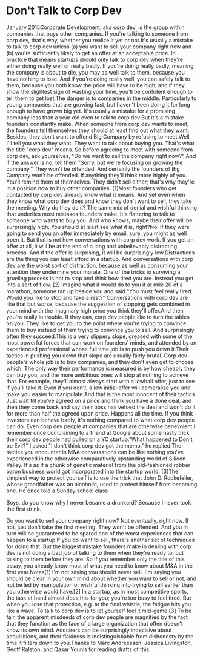 # Don't Talk to Corp Dev

January 2015Corporate Development, aka corp dev, is the group within companies
that buys other companies. If you're talking to someone from corp
dev, that's why, whether you realize it yet or not.It's usually a mistake to talk to corp dev unless (a) you want to
sell your company right now and (b) you're sufficiently likely to
get an offer at an acceptable price.  In practice that means startups
should only talk to corp dev when they're either doing really well
or really badly.  If you're doing really badly, meaning the company
is about to die, you may as well talk to them, because you have
nothing to lose. And if you're doing really well, you can safely
talk to them, because you both know the price will have to be high,
and if they show the slightest sign of wasting your time, you'll
be confident enough to tell them to get lost.The danger is to companies in the middle.  Particularly to young
companies that are growing fast, but haven't been doing it for long
enough to have grown big yet.  It's usually a mistake for a promising
company less than a year old even to talk to corp dev.But it's a mistake founders constantly make.  When someone from
corp dev wants to meet, the founders tell themselves they should
at least find out what they want.  Besides, they don't want to
offend Big Company by refusing to meet.Well, I'll tell you what they want.  They want to talk about buying
you.  That's what the title "corp dev" means.   So before agreeing
to meet with someone from corp dev, ask yourselves, "Do we want to
sell the company right now?"  And if the answer is no, tell them
"Sorry, but we're focusing on growing the company."  They won't be
offended.  And certainly the founders of Big Company won't be
offended. If anything they'll think more highly of you.  You'll
remind them of themselves.  They didn't sell either; that's why
they're in a position now to buy other companies.
[1]Most founders who get contacted by corp dev already know what it
means.  And yet even when they know what corp dev does and know
they don't want to sell, they take the meeting.  Why do they do it?
The same mix of denial and wishful thinking that underlies most
mistakes founders make. It's flattering to talk to someone who wants
to buy you.  And who knows, maybe their offer will be surprisingly
high.  You should at least see what it is, right?No.  If they were going to send you an offer immediately by email,
sure, you might as well open it.  But that is not how conversations
with corp dev work.  If you get an offer at all, it will be at the
end of a long and unbelievably distracting process.  And if the
offer is surprising, it will be surprisingly low.Distractions are the thing you can least afford in a startup.  And
conversations with corp dev are the worst sort of distraction,
because as well as consuming your attention they undermine your
morale.  One of the tricks to surviving a grueling process is not
to stop and think how tired you are.  Instead you get into a sort
of flow. 
[2]
Imagine what it would do to you if at mile 20 of a
marathon, someone ran up beside you and said "You must feel really
tired.  Would you like to stop and take a rest?"  Conversations
with corp dev are like that but worse, because the suggestion of
stopping gets combined in your mind with the imaginary high price
you think they'll offer.And then you're really in trouble.  If they can, corp dev people
like to turn the tables on you. They like to get you to the point
where you're trying to convince them to buy instead of them trying
to convince you to sell.  And surprisingly often they succeed.This is a very slippery slope, greased with some of the most powerful
forces that can work on founders' minds, and attended by an experienced
professional whose full time job is to push you down it.Their tactics in pushing you down that slope are usually fairly
brutal. Corp dev people's whole job is to buy companies, and they
don't even get to choose which.  The only way their performance is
measured is by how cheaply they can buy you, and the more ambitious
ones will stop at nothing to achieve that. For example, they'll
almost always start with a lowball offer, just to see if you'll
take it. Even if you don't, a low initial offer will demoralize you
and make you easier to manipulate.And that is the most innocent of their tactics. Just wait till
you've agreed on a price and think you have a done deal, and then
they come back and say their boss has vetoed the deal and won't do
it for more than half the agreed upon price. Happens all the time.
If you think investors can behave badly, it's nothing compared to
what corp dev people can do.  Even corp dev people at companies
that are otherwise benevolent.I remember once complaining to a
friend at Google about some nasty trick their corp dev people had
pulled on a YC startup."What happened to Don't be Evil?" I asked."I don't think corp dev got the memo," he replied.The tactics you encounter in M&A conversations can be like nothing
you've experienced in the otherwise comparatively 
upstanding world
of Silicon Valley.  It's as if a chunk of genetic material from the
old-fashioned robber baron business world got incorporated into the
startup world.
[3]The simplest way to protect yourself is to use the trick that John
D. Rockefeller, whose grandfather was an alcoholic, used to protect
himself from becoming one.  He once told a Sunday school class

  Boys, do you know why I never became a drunkard?  Because I never
  took the first drink.

Do you want to sell your company right now?  Not eventually, right
now.  If not, just don't take the first meeting.  They won't be
offended.  And you in turn will be guaranteed to be spared one of
the worst experiences that can happen to a startup.If you do want to sell, there's another set of 
techniques
 for doing
that.  But the biggest mistake founders make in dealing with corp
dev is not doing a bad job of talking to them when they're ready
to, but talking to them before they are.  So if you remember only
the title of this essay, you already know most of what you need to
know about M&A in the first year.Notes[1]
I'm not saying you should never sell.  I'm saying you should
be clear in your own mind about whether you want to sell or not,
and not be led by manipulation or wishful thinking into trying to
sell earlier than you otherwise would have.[2]
In a startup, as in most competitive sports, the task at hand
almost does this for you; you're too busy to feel tired.  But when
you lose that protection, e.g. at the final whistle, the fatigue
hits you like a wave.  To talk to corp dev is to let yourself feel
it mid-game.[3]
To be fair, the apparent misdeeds of corp dev people are magnified
by the fact that they function as the face of a large organization
that often doesn't know its own mind.  Acquirers can be surprisingly
indecisive about acquisitions, and their flakiness is indistinguishable
from dishonesty by the time it filters down to you.Thanks to Marc Andreessen, Jessica Livingston, Geoff
Ralston, and Qasar Younis for reading drafts of this.